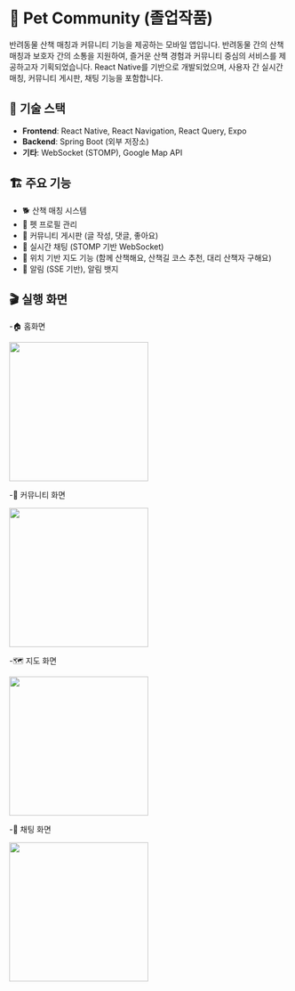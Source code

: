 # 🐾 Pet Community (졸업작품)
반려동물 산책 매칭과 커뮤니티 기능을 제공하는 모바일 앱입니다. 
반려동물 간의 산책 매칭과 보호자 간의 소통을 지원하여, 즐거운 산책 경험과 커뮤니티 중심의 서비스를 제공하고자 기획되었습니다.
React Native를 기반으로 개발되었으며, 사용자 간 실시간 매칭, 커뮤니티 게시판, 채팅 기능을 포함합니다.


## 📱 기술 스택
- **Frontend**: React Native, React Navigation, React Query, Expo
- **Backend**: Spring Boot (외부 저장소)
- **기타**: WebSocket (STOMP), Google Map API


## 🏗️ 주요 기능
- 🐕 산책 매칭 시스템
- 🐾 펫 프로필 관리
- 📝 커뮤니티 게시판 (글 작성, 댓글, 좋아요)  
- 💬 실시간 채팅 (STOMP 기반 WebSocket)  
- 📍 위치 기반 지도 기능 (함께 산책해요, 산책길 코스 추천, 대리 산책자 구해요)
- 🔔 알림 (SSE 기반), 알림 뱃지  


## 🎬 실행 화면
-🏠 홈화면

<img src="https://github.com/user-attachments/assets/d5c73b96-862f-45ce-8a41-40e1880278c8" width="250"/>



-💬 커뮤니티 화면

<img src="https://github.com/user-attachments/assets/7ba18cc1-82b5-4519-9708-1ec927abdc3a" width="250"/>



-🗺️ 지도 화면

<img src="https://github.com/user-attachments/assets/6f4a6cda-afc4-48ad-bbe7-862e1b8b7f98" width="250"/>



-🐾 채팅 화면

<img src="https://github.com/user-attachments/assets/0359ca62-5ecf-4266-a91c-ee2429af1da5" width="250"/>






